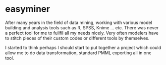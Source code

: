 easyminer
=========

After many years in the field of data mining, working with various model building and analysis tools such as R, SPSS, Knime ... etc. There was never a perfect tool for me to fullfil all my needs nicely. Very often modelers have to stitch pieces of their custom codes or different tools by themselves.

I started to think perhaps I should start to put together a project which could allow me to do data transformation, standard PMML exporting all in one tool.




